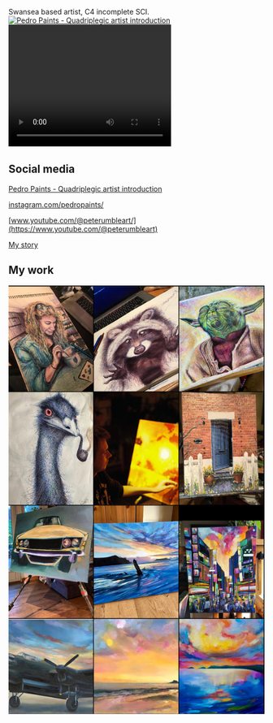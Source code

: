 Swansea based artist, C4 incomplete SCI.
[![Pedro Paints - Quadriplegic artist introduction](https://img.youtube.com/vi/sYPz9S7p2Fs/default.jpg)](https://www.youtube.com/watch?v=sYPz9S7p2Fs)
<video src="[path/to/video.mp4](https://www.youtube.com/watch?v=sYPz9S7p2Fs)" width="320" height="240" controls></video>

## Social media
[Pedro Paints - Quadriplegic artist introduction](https://www.youtube.com/watch?v=sYPz9S7p2Fs)

[instagram.com/pedropaints/](https://www.instagram.com/pedropaints/)

[www.youtube.com/@peterumbleart/](https://www.youtube.com/@peterumbleart)

[My story](https://m.youtube.com/watch?v=NTG_d1NrPCs)

## My work
![My work](/images/insta_wall.png "My work")
